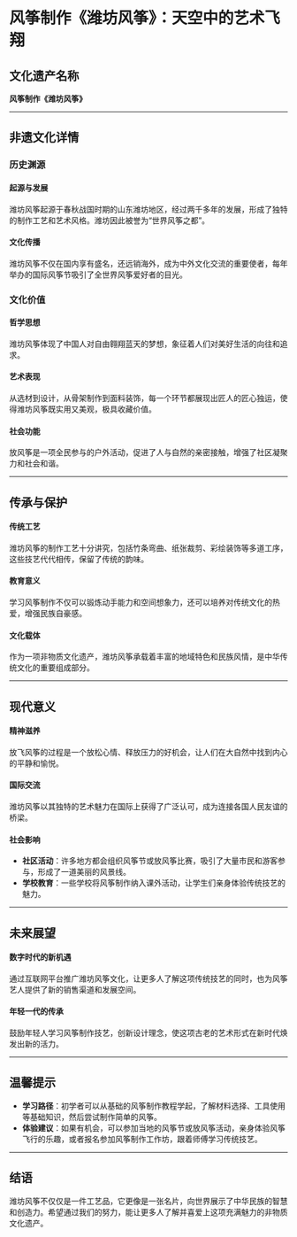 # 风筝制作《潍坊风筝》：天空中的艺术飞翔

## 文化遗产名称
**风筝制作《潍坊风筝》**

---

## 非遗文化详情

### 历史渊源
#### 起源与发展
潍坊风筝起源于春秋战国时期的山东潍坊地区，经过两千多年的发展，形成了独特的制作工艺和艺术风格。潍坊因此被誉为“世界风筝之都”。

#### 文化传播
潍坊风筝不仅在国内享有盛名，还远销海外，成为中外文化交流的重要使者，每年举办的国际风筝节吸引了全世界风筝爱好者的目光。

### 文化价值
#### 哲学思想
潍坊风筝体现了中国人对自由翱翔蓝天的梦想，象征着人们对美好生活的向往和追求。

#### 艺术表现
从选材到设计，从骨架制作到面料装饰，每一个环节都展现出匠人的匠心独运，使得潍坊风筝既实用又美观，极具收藏价值。

#### 社会功能
放风筝是一项全民参与的户外活动，促进了人与自然的亲密接触，增强了社区凝聚力和社会和谐。

---

## 传承与保护
#### 传统工艺
潍坊风筝的制作工艺十分讲究，包括竹条弯曲、纸张裁剪、彩绘装饰等多道工序，这些技艺代代相传，保留了传统的韵味。

#### 教育意义
学习风筝制作不仅可以锻炼动手能力和空间想象力，还可以培养对传统文化的热爱，增强民族自豪感。

#### 文化载体
作为一项非物质文化遗产，潍坊风筝承载着丰富的地域特色和民族风情，是中华传统文化的重要组成部分。

---

## 现代意义
#### 精神滋养
放飞风筝的过程是一个放松心情、释放压力的好机会，让人们在大自然中找到内心的平静和愉悦。

#### 国际交流
潍坊风筝以其独特的艺术魅力在国际上获得了广泛认可，成为连接各国人民友谊的桥梁。

#### 社会影响
- **社区活动**：许多地方都会组织风筝节或放风筝比赛，吸引了大量市民和游客参与，形成了一道美丽的风景线。
- **学校教育**：一些学校将风筝制作纳入课外活动，让学生们亲身体验传统技艺的魅力。

---

## 未来展望
#### 数字时代的新机遇
通过互联网平台推广潍坊风筝文化，让更多人了解这项传统技艺的同时，也为风筝艺人提供了新的销售渠道和发展空间。

#### 年轻一代的传承
鼓励年轻人学习风筝制作技艺，创新设计理念，使这项古老的艺术形式在新时代焕发出新的活力。

---

## 温馨提示
- **学习路径**：初学者可以从基础的风筝制作教程学起，了解材料选择、工具使用等基础知识，然后尝试制作简单的风筝。
- **体验建议**：如果有机会，可以参加当地的风筝节或放风筝活动，亲身体验风筝飞行的乐趣，或者报名参加风筝制作工作坊，跟着师傅学习传统技艺。

---

## 结语
潍坊风筝不仅仅是一件工艺品，它更像是一张名片，向世界展示了中华民族的智慧和创造力。希望通过我们的努力，能让更多人了解并喜爱上这项充满魅力的非物质文化遗产。